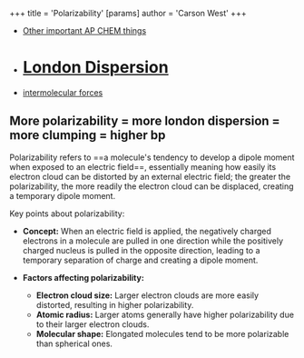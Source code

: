 +++
 title = 'Polarizability'
[params]
	author = 'Carson West'
+++
- [Other important AP CHEM things](./../other-important-ap-chem-things/)
- # [London Dispersion](./../london-dispersion/)
- [intermolecular forces](./../intermolecular-forces/)

## More polarizability = more london dispersion = more clumping = higher bp

Polarizability refers to ==a molecule's tendency to develop a dipole moment when exposed to an electric field==, essentially meaning how easily its electron cloud can be distorted by an external electric field; the greater the polarizability, the more readily the electron cloud can be displaced, creating a temporary dipole moment. 

Key points about polarizability:

- **Concept:**
    When an electric field is applied, the negatively charged electrons in a molecule are pulled in one direction while the positively charged nucleus is pulled in the opposite direction, leading to a temporary separation of charge and creating a dipole moment. 

- **Factors affecting polarizability:**
    - **Electron cloud size:** Larger electron clouds are more easily distorted, resulting in higher polarizability. 
    - **Atomic radius:** Larger atoms generally have higher polarizability due to their larger electron clouds. 
    - **Molecular shape:** Elongated molecules tend to be more polarizable than spherical ones.